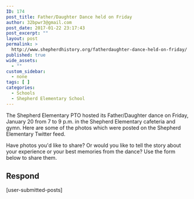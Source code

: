 ```yaml
---
ID: 174
post_title: Father/Daughter Dance held on Friday
author: 32bpwr3@gmail.com
post_date: 2017-01-22 23:17:43
post_excerpt: ""
layout: post
permalink: >
  http://www.shepherdhistory.org/fatherdaughter-dance-held-on-friday/
published: true
wide_assets:
  - ""
custom_sidebar:
  - none
tags: [ ]
categories:
  - Schools
  - Shepherd Elementary School
---
```

The Shepherd Elementary PTO hosted its Father/Daughter dance on Friday, January 20 from 7 to 9 p.m. in the Shepherd Elementary cafeteria and gymn. Here are some of the photos which were posted on the Shepherd Elementary Twitter feed.

Have photos you'd like to share? Or would  you like to tell the story about your experience or your best memories from the dance? Use the form below to share them.

## Respond

[user-submitted-posts]